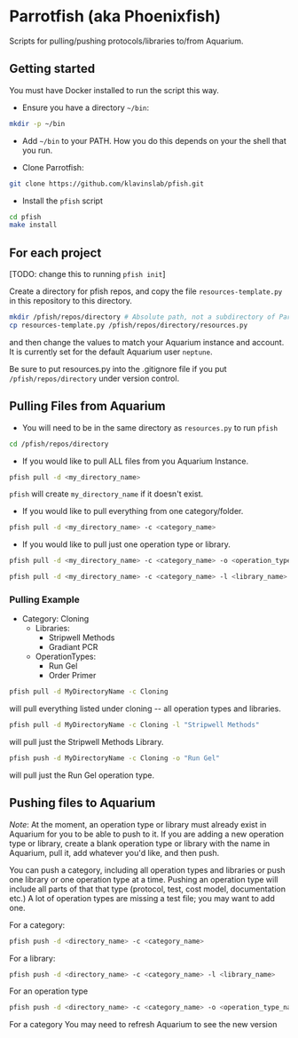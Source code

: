 # Parrotfish (aka Phoenixfish)

Scripts for pulling/pushing protocols/libraries to/from Aquarium.

## Getting started

You must have Docker installed to run the script this way.

- Ensure you have a directory `~/bin`:

```bash
mkdir -p ~/bin
```

- Add `~/bin` to your PATH. How you do this depends on your the shell that you run.

- Clone Parrotfish:

```bash
git clone https://github.com/klavinslab/pfish.git
```

- Install the `pfish` script

```bash
cd pfish
make install
```

## For each project

[TODO: change this to running `pfish init`]

Create a directory for pfish repos, and copy the file `resources-template.py` in this repository to this directory.

```bash
mkdir /pfish/repos/directory # Absolute path, not a subdirectory of ParroPyTriFish
cp resources-template.py /pfish/repos/directory/resources.py
```

and then change the values to match your Aquarium instance and account.
It is currently set for the default Aquarium user `neptune`.

Be sure to put resources.py into the .gitignore file if you put `/pfish/repos/directory` under version control.

## Pulling Files from Aquarium

- You will need to be in the same directory as `resources.py` to run `pfish`

```bash
cd /pfish/repos/directory
```

- If you would like to pull ALL files from you Aquarium Instance.

```bash
pfish pull -d <my_directory_name>
```

`pfish` will create `my_directory_name` if it doesn't exist.

- If you would like to pull everything from one category/folder.

```bash
pfish pull -d <my_directory_name> -c <category_name>
```

- If you would like to pull just one operation type or library.

```bash
pfish pull -d <my_directory_name> -c <category_name> -o <operation_type_name>
```

```bash
pfish pull -d <my_directory_name> -c <category_name> -l <library_name>
```

### Pulling Example

- Category: Cloning
  - Libraries:
    - Stripwell Methods
    - Gradiant PCR
  - OperationTypes:
    - Run Gel
    - Order Primer

```bash
pfish pull -d MyDirectoryName -c Cloning
```

will pull everything listed under cloning -- all operation types and libraries.

```bash
pfish pull -d MyDirectoryName -c Cloning -l "Stripwell Methods"
```

will pull just the Stripwell Methods Library.

```bash
pfish push -d MyDirectoryName -c Cloning -o "Run Gel"
```

will pull just the Run Gel operation type.

## Pushing files to Aquarium

_Note_: At the moment, an operation type or library must already exist in Aquarium for you to be able to push to it.
If you are adding a new operation type or library, create a blank operation type or library with the name in Aquarium, pull it, add whatever you'd like, and then push.

You can push a category, including all operation types and libraries or push one library or one operation type at a time.
Pushing an operation type will include all parts of that that type (protocol, test, cost model, documentation etc.)
A lot of operation types are missing a test file; you may want to add one.


For a category:

```bash
pfish push -d <directory_name> -c <category_name> 
```

For a library:

```bash
pfish push -d <directory_name> -c <category_name> -l <library_name>
```

For an operation type

```bash
pfish push -d <directory_name> -c <category_name> -o <operation_type_name>
```

For a category
You may need to refresh Aquarium to see the new version
